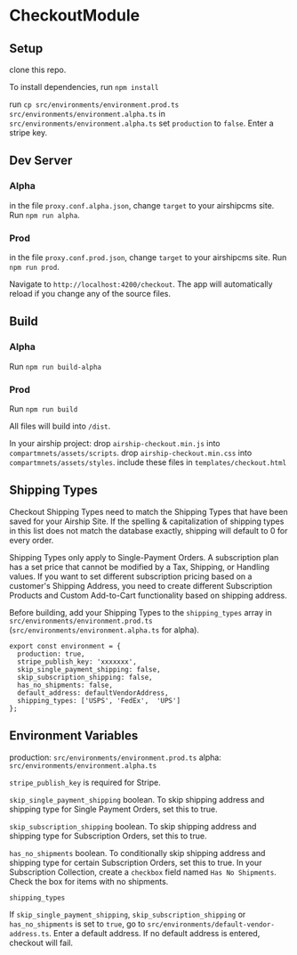 # CheckoutModule

## Setup

clone this repo.

To install dependencies, run `npm install`

run `cp src/environments/environment.prod.ts src/environments/environment.alpha.ts`
in `src/environments/environment.alpha.ts` set `production` to `false`.
Enter a stripe key.

## Dev Server

### Alpha
in the file `proxy.conf.alpha.json`, change `target` to your airshipcms site.
Run `npm run alpha`.

### Prod
in the file `proxy.conf.prod.json`, change `target` to your airshipcms site.
Run `npm run prod`.

Navigate to `http://localhost:4200/checkout`. The app will automatically reload if you change any of the source files.

## Build

### Alpha
Run `npm run build-alpha`

### Prod
Run `npm run build`

All files will build into `/dist`.

In your airship project:
drop `airship-checkout.min.js` into `compartmnets/assets/scripts`.
drop `airship-checkout.min.css` into `compartmnets/assets/styles`.
include these files in `templates/checkout.html`

## Shipping Types

Checkout Shipping Types need to match the Shipping Types that have been saved for your Airship Site. If the spelling & capitalization of shipping types in this list does not match the database exactly, shipping will default to 0 for every order.

Shipping Types only apply to Single-Payment Orders. A subscription plan has a set price that cannot be modified by a Tax, Shipping, or Handling values. If you want to set different subscription pricing based on a customer's Shipping Address, you need to create different Subscription Products and Custom Add-to-Cart functionality based on shipping address.

Before building, add your Shipping Types to the `shipping_types` array in `src/environments/environment.prod.ts` (`src/environments/environment.alpha.ts` for alpha).

```
export const environment = {
  production: true,
  stripe_publish_key: 'xxxxxxx',
  skip_single_payment_shipping: false,
  skip_subscription_shipping: false,
  has_no_shipments: false,
  default_address: defaultVendorAddress,
  shipping_types: ['USPS', 'FedEx',  'UPS']
};
```

## Environment Variables

production: `src/environments/environment.prod.ts`
alpha: `src/environments/environment.alpha.ts`

`stripe_publish_key` is required for Stripe.

`skip_single_payment_shipping` boolean. To skip shipping address and shipping type for Single Payment Orders, set this to true.

`skip_subscription_shipping` boolean. To skip shipping address and shipping type for Subscription Orders, set this to true.

`has_no_shipments` boolean. To conditionally skip shipping address and shipping type for certain Subscription Orders, set this to true. In your Subscription Collection, create a `checkbox` field named `Has No Shipments`. Check the box for items with no shipments.

`shipping_types`

If `skip_single_payment_shipping`, `skip_subscription_shipping` or `has_no_shipments` is set to `true`, go to `src/environments/default-vendor-address.ts`. Enter a default address. If no default address is entered, checkout will fail.